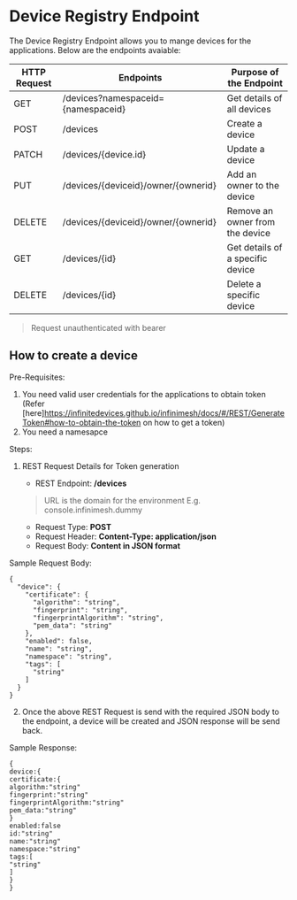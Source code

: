 # Device Registry Endpoint

The Device Registry Endpoint allows you to mange devices for the applications. Below are the endpoints avaiable:

| HTTP Request | Endpoints | Purpose of the Endpoint |
|--------------|-----------|-------------------------|
| GET | /devices?namespaceid={namespaceid} | Get details of all devices |
| POST | /devices | Create a device |
| PATCH | /devices/{device.id} | Update a device |
| PUT | /devices/{deviceid}/owner/{ownerid} | Add an owner to the device |
| DELETE | /devices/{deviceid}/owner/{ownerid} | Remove an owner from the device |
| GET | /devices/{id} | Get details of a specific device |
| DELETE | /devices/{id} | Delete a specific device |

> Request unauthenticated with bearer

## How to create a device

Pre-Requisites: 

1. You need valid user credentials for the applications to obtain token (Refer [here]https://infinitedevices.github.io/infinimesh/docs/#/REST/GenerateToken#how-to-obtain-the-token on how to get a token)
2. You need a namesapce 

Steps:

1. REST Request Details for Token generation
   
   - REST Endpoint: **<URL>/devices**
   > URL is the domain for the environment E.g. console.infinimesh.dummy
   - Request Type: **POST**
   - Request Header: **Content-Type: application/json**
   - Request Body: **Content in JSON format**

Sample Request Body:
```
{
  "device": {
    "certificate": {
      "algorithm": "string",
      "fingerprint": "string",
      "fingerprintAlgorithm": "string",
      "pem_data": "string"
    },
    "enabled": false,
    "name": "string",
    "namespace": "string",
    "tags": [
      "string"
    ]
  }
}
```

2. Once the above REST Request is send with the required JSON body to the endpoint, a device will be created and JSON response will be send back.

Sample Response:
```
{
device:{
certificate:{
algorithm:"string"
fingerprint:"string"
fingerprintAlgorithm:"string"
pem_data:"string"
}
enabled:false
id:"string"
name:"string"
namespace:"string"
tags:[
"string"
]
}
}
```


